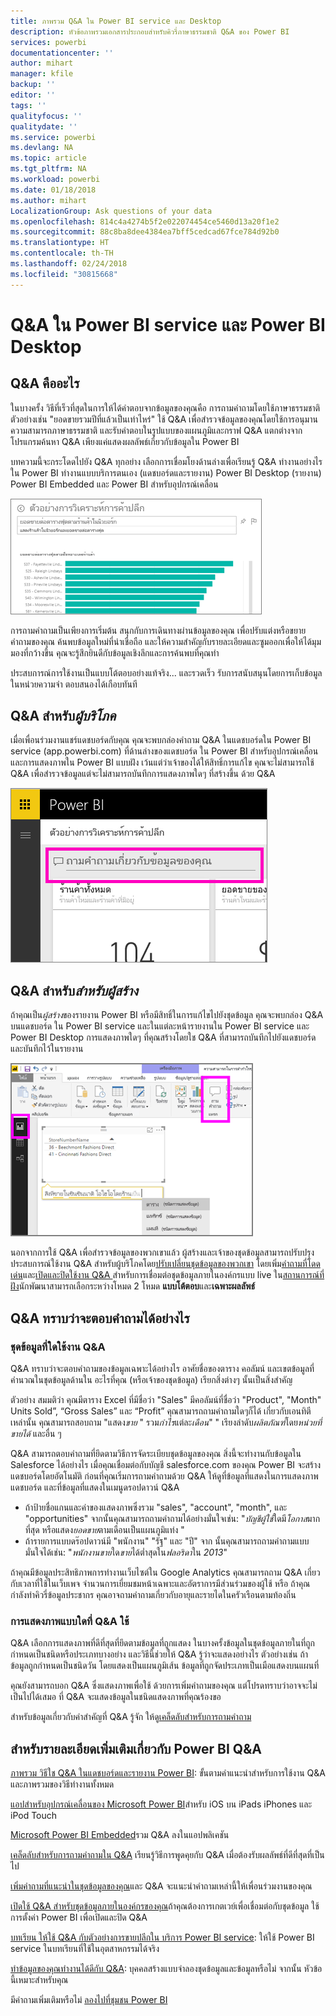 ```yaml
---
title: ภาพรวม Q&A ใน Power BI service และ Desktop
description: หัวข้อภาพรวมเอกสารประกอบสำหรับคิวรี่ภาษาธรรมชาติ Q&A ของ Power BI
services: powerbi
documentationcenter: ''
author: mihart
manager: kfile
backup: ''
editor: ''
tags: ''
qualityfocus: ''
qualitydate: ''
ms.service: powerbi
ms.devlang: NA
ms.topic: article
ms.tgt_pltfrm: NA
ms.workload: powerbi
ms.date: 01/18/2018
ms.author: mihart
LocalizationGroup: Ask questions of your data
ms.openlocfilehash: 814c4a4274b5f2e022074454ce5460d13a20f1e2
ms.sourcegitcommit: 88c8ba8dee4384ea7bff5cedcad67fce784d92b0
ms.translationtype: HT
ms.contentlocale: th-TH
ms.lasthandoff: 02/24/2018
ms.locfileid: "30815668"
---
```

# <a name="qa-in-power-bi-service-and-power-bi-desktop"></a>Q&A ใน Power BI service และ Power BI Desktop
## <a name="what-is-qa"></a>Q&A คืออะไร
ในบางครั้ง วิธีที่เร็วที่สุดในการให้ได้คำตอบจากข้อมูลของคุณคือ การถามคำถามโดยใช้ภาษาธรรมชาติ ตัวอย่างเช่น "ยอดขายรวมปีที่แล้วเป็นเท่าไหร่"  ใช้ Q&A เพื่อสำรวจข้อมูลของคุณโดยใช้การอนุมาน ความสามารถภาษาธรรมชาติ และรับคำตอบในรูปแบบของแผนภูมิและกราฟ Q&A แตกต่างจากโปรแกรมค้นหา Q&A เพียงแค่แสดงผลลัพธ์เกี่ยวกับข้อมูลใน Power BI

บทความนี้จะกระโดดไปยัง Q&A ทุกอย่าง เลือกการเชื่อมโยงด้านล่างเพื่อเรียนรู้ Q&A ทำงานอย่างไรใน Power BI ทำงานแบบบริการตนเอง (แดชบอร์ดและรายงาน) Power BI Desktop (รายงาน) Power BI Embedded และ Power BI สำหรับอุปกรณ์เคลื่อน  

![](media/power-bi-q-and-a/pbi_qa_boxsalessqft.png)

การถามคำถามเป็นเพียงการเริ่มต้น  สนุกกับการเดินทางผ่านข้อมูลของคุณ เพื่อปรับแต่งหรือขยายคำถามของคุณ ค้นพบข้อมูลใหม่ที่น่าเชื่อถือ และให้ความสำคัญกับรายละเอียดและซูมออกเพื่อให้ได้มุมมองที่กว้างขึ้น คุณจะรู้สึกยินดีกับข้อมูลเชิงลึกและการค้นพบที่คุณทำ

ประสบการณ์การใช้งานเป็นแบบโต้ตอบอย่างแท้จริง... และรวดเร็ว รับการสนับสนุนโดยการเก็บข้อมูลในหน่วยความจำ ตอบสนองได้เกือบทันที

##  <a name="qa-for-consumers"></a>Q&A สำหรับ*ผู้บริโภค*
เมื่อเพื่อนร่วมงานแชร์แดชบอร์ดกับคุณ คุณจะพบกล่องคำถาม Q&A ในแดชบอร์ดใน Power BI service (app.powerbi.com) ที่ด้านล่างของแดชบอร์ด ใน Power BI สำหรับอุปกรณ์เคลื่อน และการแสดงภาพใน Power BI แบบฝัง เว้นแต่ว่าเจ้าของได้ให้สิทธิ์การแก้ไข คุณจะไม่สามารถใช้ Q&A เพื่อสำรวจข้อมูลแต่จะไม่สามารถบันทึกการแสดงภาพใดๆ ที่สร้างขึ้น ด้วย Q&A

![](media/power-bi-q-and-a/powerbi-qna.png)

## <a name="qa-for-creators"></a>Q&A สำหรับ*สำหรับผู้สร้าง*
ถ้าคุณเป็น*ผู้สร้าง*ของรายงาน Power BI หรือมีสิทธิ์ในการแก้ไขไปยังชุดข้อมูล คุณจะพบกล่อง Q&A บนแดชบอร์ด ใน Power BI service และในแต่ละหน้ารายงานใน Power BI service และ Power BI Desktop การแสดงภาพใดๆ ที่คุณสร้างโดยใช Q&A ที่สามารถบันทึกไปยังแดชบอร์ดและบันทึกไว้ในรายงาน

![](media/power-bi-q-and-a/power-bi-desktop.png)

นอกจากการใช้ Q&A เพื่อสำรวจข้อมูลของพวกเขาแล้ว ผู้สร้างและเจ้าของชุดข้อมูลสามารถปรับปรุงประสบการณ์ใช้งาน Q&A สำหรับผู้บริโภคโดย[ปรับเปลี่ยนชุดข้อมูลของพวกเขา](service-prepare-data-for-q-and-a.md) โดยเพิ่ม[คำถามที่โดดเด่น](service-q-and-a-create-featured-questions.md)และ[เปิดและปิดใช้งาน Q&A ](service-q-and-a-direct-query.md)สำหรับการเชื่อมต่อชุดข้อมูลภายในองค์กรแบบ live ใน[สถานการณ์ที่ฝัง](developer/qanda.md)นักพัฒนาสามารถเลือกระหว่างโหมด 2 โหมด **แบบโต้ตอบ**และ**เฉพาะผลลัพธ์**

## <a name="how-does-qa-know-how-to-answer-questions"></a>Q&A ทราบว่าจะตอบคำถามได้อย่างไร
### <a name="which-datasets-does-qa-use"></a>ชุดข้อมูลที่ใดใช้งาน Q&A
Q&A ทราบว่าจะตอบคำถามของข้อมูลเฉพาะได้อย่างไร อาศัยชื่อของตาราง คอลัมน์ และเขตข้อมูลที่คำนวณในชุดข้อมูลด้านใน อะไรที่คุณ (หรือเจ้าของชุดข้อมูล) เรียกสิ่งต่างๆ นั้นเป็นสิ่งสำคัญ

ตัวอย่าง สมมติว่า คุณมีตาราง Excel ที่มีชื่อว่า "Sales" มีคอลัมน์ที่ชื่อว่า "Product", "Month" Units Sold”, “Gross Sales” และ “Profit” คุณสามารถถามคำถามใดๆก็ได้ เกี่ยวกับเอนทิตีเหล่านั้น  คุณสามารถสอบถาม "แสดง*ขาย* " รวม*กำไร*แต่ละ*เดือน*" " เรียงลำดับ*ผลิตภัณฑ์*โดย*หน่วยที่ขายได้* และอื่น ๆ

Q&A สามารถตอบคำถามที่ยึดตามวิธีการจัดระเบียบชุดข้อมูลของคุณ สิ่งนี้จะทำงานกับข้อมูลใน Salesforce ได้อย่างไร เมื่อคุณเชื่อมต่อกับบัญชี salesforce.com ของคุณ Power BI จะสร้างแดชบอร์ดโดยอัตโนมัติ  ก่อนที่คุณเริ่มการถามคำถามด้วย Q&A ให้ดูที่ข้อมูลที่แสดงในการแสดงภาพแดชบอร์ด และที่ข้อมูลที่แสดงในเมนูดรอปดาวน์ Q&A

* ถ้าป้ายชื่อแกนและค่าของแสดงภาพซึ่งรวม "sales",  "account", "month", และ "opportunities" จากนั้นคุณสามารถถามคำถามได้อย่างมั่นใจเช่น: "*บัญชีผู้ใช้*ใดมี*โอกาส*มากที่สุด หรือแสดง*ยอดขาย*ตามเดือนเป็นแผนภูมิแท่ง "
* ถ้ารายการแบบดร๊อปดาวน์มี "พนักงาน" "รัฐ" และ "ปี" จาก นั้นคุณสามารถถามคำถามแบบมั่นใจได้เช่น: "*พนักงานขาย*ใด*ขาย*ได้ต่ำสุดใน*ฟลอริดา*ใน *2013*"

ถ้าคุณมีข้อมูลประสิทธิภาพการทำงานเว็บไซต์ใน Google Analytics คุณสามารถถาม Q&A เกี่ยวกับเวลาที่ใช้ในเว็บเพจ จำนวนการเยี่ยมชมหน้าเฉพาะและอัตราการมีส่วนร่วมของผู้ใช้ หรือ ถ้าคุณกำลังทำคิวรี่ข้อมูลประชากร คุณอาจถามคำถามเกี่ยวกับอายุและรายไดในครัวเรือนตามท้องถิ่น

### <a name="which-visualization-does-qa-use"></a>การแสดงภาพแบบใดที่ Q&A ใช้
Q&A เลือกการแสดงภาพที่ดีที่สุดที่ยึดตามข้อมูลที่ถูกแสดง ในบางครั้งข้อมูลในชุดข้อมูลภายในที่ถูกกำหนดเป็นชนิดหรือประเภทบางอย่าง และวิธีนี้ช่วยให้ Q&A รู้ว่าจะแสดงอย่างไร ตัวอย่างเช่น ถ้าข้อมูลถูกกำหนดเป็นชนิดวัน โดยแสดงเป็นแผนภูมิเส้น ข้อมูลที่ถูกจัดประเภทเป็นเมือแสดงบนแผนที่

คุณยังสามารถบอก Q&A ซึ่งแสดงภาพเพื่อใช้ ด้วยการเพิ่มคำถามของคุณ แต่โปรดทราบว่าอาจจะไม่เป็นไปได้เสมอ ที่ Q&A จะแสดงข้อมูลในชนิดแสดงภาพที่คุณร้องขอ

สำหรับข้อมูลเกี่ยวกับคำสำคัญที่ Q&A รู้จัก ให้ดู[เคล็ดลับสำหรับการถามคำถาม](service-q-and-a-tips.md)


## <a name="for-more-details-about-power-bi-qa"></a>สำหรับรายละเอียดเพิ่มเติมเกี่ยวกับ Power BI Q&A
[ภาพรวม วิธีใช Q&A ในแดชบอร์ดและรายงาน Power BI](power-bi-tutorial-q-and-a.md): ขั้นตามคำแนะนำสำหรับการใช้งาน Q&A และภาพรวมของวิธีทำงานทั้งหมด

[แอปสำหรับอุปกรณ์เคลื่อนของ Microsoft Power BI](mobile-apps-ios-qna.md)สำหรับ iOS บน iPads iPhones และ iPod Touch

[Microsoft Power BI Embedded](developer/qanda.md)รวม Q&A ลงในแอปพลิเคชัน

[เคล็ดลับสำหรับการถามคำถามใน Q&A](service-q-and-a-tips.md) เรียนรู้วิธีการพูดคุยกับ Q&A เมื่อต้องรับผลลัพธ์ที่ดีที่สุดที่เป็นไป

[เพิ่มคำถามที่แนะนำในชุดข้อมูลของคุณ](service-q-and-a-create-featured-questions.md)และ Q&A จะแนะนำคำถามเหล่านี้ให้เพื่อนร่วมงานของคุณ

[เปิดใช้ Q&A สำหรับชุดข้อมูลภายในองค์กรของคุณ](service-q-and-a-direct-query.md)ถ้าคุณต้องการเกตเวย์เพื่อเชื่อมต่อกับชุดข้อมูล ใช้การตั้งค่า Power BI เพื่อเปิดและปิด Q&A

[บทเรียน ให้ใช้ Q&A กับตัวอย่างการขายปลีกใน บริการ Power BI service](power-bi-visualization-introduction-to-q-and-a.md): ให้ใช้ Power BI service ในบทเรียนที่ใช้ในอุตสาหกรรมได้จริง

[ทำข้อมูลของคุณทำงานได้ดีกับ Q&A](service-prepare-data-for-q-and-a.md): บุคคลสร้างแบบจำลองชุดข้อมูลและข้อมูลหรือไม่  จากนั้น หัวข้อนี้เหมาะสำหรับคุณ

มีคำถามเพิ่มเติมหรือไม่ [ลองไปที่ชุมชน Power BI](http://community.powerbi.com/)
